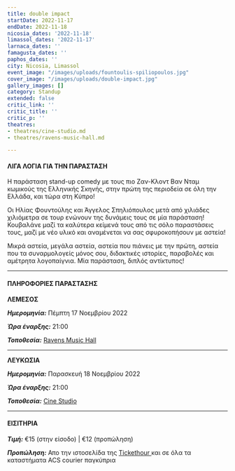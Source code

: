 ```yaml
---
title: double impact
startDate: 2022-11-17
endDate: 2022-11-18
nicosia_dates: '2022-11-18'
limassol_dates: '2022-11-17'
larnaca_dates: ''
famagusta_dates: ''
paphos_dates: ''
city: Nicosia, Limassol
event_image: "/images/uploads/fountoulis-spiliopoulos.jpg"
cover_image: "/images/uploads/double-impact.jpg"
gallery_images: []
category: Standup
extended: false
critic_link: ''
critic_title: ''
critic_p: ''
theatres:
- theatres/cine-studio.md
- theatres/ravens-music-hall.md

---
```

#### ΛΙΓΑ ΛΟΓΙΑ ΓΙΑ ΤΗΝ ΠΑΡΑΣΤΑΣΗ

Η παράσταση stand-up comedy με τους πιο Ζαν-Κλοντ Βαν Νταμ κωμικούς της Ελληνικής Σκηνής, στην πρώτη της περιοδεία σε όλη την Ελλάδα, και τώρα στη Κύπρο!

Οι Ηλίας Φουντούλης και Άγγελος Σπηλιόπουλος μετά από χιλιάδες χιλιόμετρα σε τουρ ενώνουν της δυνάμεις τους σε μία παράσταση! Κουβαλάνε μαζί τα καλύτερα κείμενά τους από τις σόλο παραστάσεις τους, μαζί με νέο υλικό και αναμένεται να σας σφυροκοπήσουν με αστεία!

Μικρά αστεία, μεγάλα αστεία, αστεία που πιάνεις με την πρώτη, αστεία που τα συναρμολογείς μόνος σου, διδακτικές ιστορίες, παραβολές και αμέτρητα λογοπαίγνια. Μία παράσταση, διπλός αντίκτυπος!

***

#### ΠΛΗΡΟΦΟΡΙΕΣ ΠΑΡΑΣΤΑΣΗΣ

**ΛΕΜΕΣΟΣ**

**_Ημερομηνία:_** Πέμπτη 17 Νοεμβρίου 2022

**_Ώρα έναρξης:_** 21:00

**_Τοποθεσία:_** [Ravens Music Hall](?#map)

***

**ΛΕΥΚΩΣΙΑ**

**_Ημερομηνία:_** Παρασκευή 18 Νοεμβρίου 2022

**_Ώρα έναρξης:_** 21:00

**_Τοποθεσία:_** [Cine Studio](?#map)

***

#### ΕΙΣΙΤΗΡΙΑ

**_Τιμή:_** €15 (στην είσοδο) | €12 (προπώληση)

**_Προπώληση:_** Απο την ιστοσελίδα της [Tickethour ](https://shop.tickethour.com/ticketmaster_se_4017.html)και σε όλα τα καταστήματα ACS  courier παγκύπρια